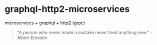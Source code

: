 # graphql-http2-microservices

microservices + graphql + http2 (grpc)

<!-- INSPIRATIONAL_QUOTE_START -->
> "A person who never made a mistake never tried anything new." - Albert Einstein
<!-- INSPIRATIONAL_QUOTE_END -->
